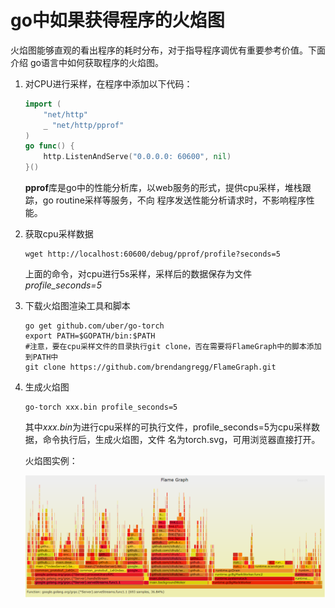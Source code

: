 # go中如果获得程序的火焰图

火焰图能够直观的看出程序的耗时分布，对于指导程序调优有重要参考价值。下面介绍
go语言中如何获取程序的火焰图。

1.  对CPU进行采样，在程序中添加以下代码：

    ````go
    import (
        "net/http"
        _ "net/http/pprof"
    )
    go func() {
	    http.ListenAndServe("0.0.0.0: 60600", nil)
	}()
    ````
    **pprof**库是go中的性能分析库，以web服务的形式，提供cpu采样，堆栈跟踪，go routine采样等服务，不向
    程序发送性能分析请求时，不影响程序性能。

1.  获取cpu采样数据

    ````shell
    wget http://localhost:60600/debug/pprof/profile?seconds=5
    ````

    上面的命令，对cpu进行5s采样，采样后的数据保存为文件*profile_seconds=5*


1.  下载火焰图渲染工具和脚本

    ````shell
    go get github.com/uber/go-torch
    export PATH=$GOPATH/bin:$PATH
    #注意，要在cpu采样文件的目录执行git clone，否在需要将FlameGraph中的脚本添加到PATH中
    git clone https://github.com/brendangregg/FlameGraph.git

1.  生成火焰图

    ````shell
    go-torch xxx.bin profile_seconds=5
    ````

    其中*xxx.bin*为进行cpu采样的可执行文件，profile_seconds=5为cpu采样数据，命令执行后，生成火焰图，文件
    名为torch.svg，可用浏览器直接打开。

    火焰图实例：

    ![](media/flamegraph_demo.png)

